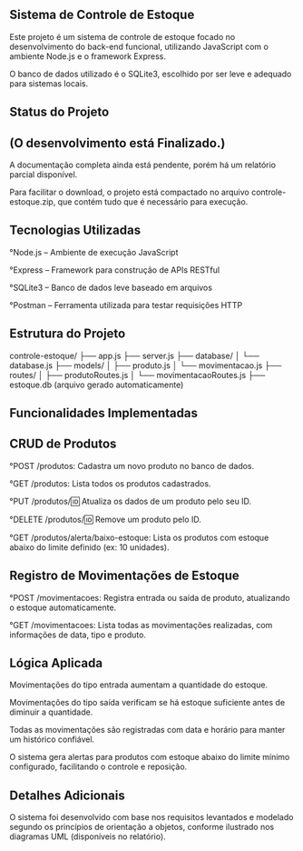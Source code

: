 ## Sistema de Controle de Estoque
Este projeto é um sistema de controle de estoque focado no desenvolvimento do back-end funcional, utilizando JavaScript com o ambiente Node.js e o framework Express.

O banco de dados utilizado é o SQLite3, escolhido por ser leve e adequado para sistemas locais.

## Status do Projeto
## (O desenvolvimento está Finalizado.)

A documentação completa ainda está pendente, porém há um relatório parcial disponível.

Para facilitar o download, o projeto está compactado no arquivo controle-estoque.zip, que contém tudo que é necessário para execução.

## Tecnologias Utilizadas
°Node.js – Ambiente de execução JavaScript

°Express – Framework para construção de APIs RESTful

°SQLite3 – Banco de dados leve baseado em arquivos

°Postman – Ferramenta utilizada para testar requisições HTTP

## Estrutura do Projeto

controle-estoque/
├── app.js
├── server.js
├── database/
│   └── database.js
├── models/
│   ├── produto.js
│   └── movimentacao.js
├── routes/
│   ├── produtoRoutes.js
│   └── movimentacaoRoutes.js
├── estoque.db (arquivo gerado automaticamente)

## Funcionalidades Implementadas
## CRUD de Produtos
°POST /produtos: Cadastra um novo produto no banco de dados.

°GET /produtos: Lista todos os produtos cadastrados.

°PUT /produtos/:id: Atualiza os dados de um produto pelo seu ID.

°DELETE /produtos/:id: Remove um produto pelo ID.

°GET /produtos/alerta/baixo-estoque: Lista os produtos com estoque abaixo do limite definido (ex: 10 unidades).

## Registro de Movimentações de Estoque
°POST /movimentacoes: Registra entrada ou saída de produto, atualizando o estoque automaticamente.

°GET /movimentacoes: Lista todas as movimentações realizadas, com informações de data, tipo e produto.

## Lógica Aplicada
Movimentações do tipo entrada aumentam a quantidade do estoque.

Movimentações do tipo saída verificam se há estoque suficiente antes de diminuir a quantidade.

Todas as movimentações são registradas com data e horário para manter um histórico confiável.

O sistema gera alertas para produtos com estoque abaixo do limite mínimo configurado, facilitando o controle e reposição.

## Detalhes Adicionais
O sistema foi desenvolvido com base nos requisitos levantados e modelado segundo os princípios de orientação a objetos, conforme ilustrado nos diagramas UML (disponíveis no relatório).

